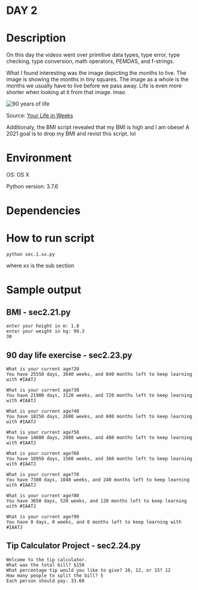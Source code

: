 
# DAY 2

# Description
On this day the videos went over primitive data types, type error, type
checking, type conversion, math operators, PEMDAS, and f-strings.

What I found interesting was the image depicting the months to live.
The image is showing the months in tiny squares.  The image as a whole
is the months we usually have to live before we pass away.  Life is even
more shorter when looking at it from that image. lmao

![90 years of life](https://raw.githubusercontent.com/Its-All-About-the-Journey/100daysofcode/NetworkPistolero/source_code/day002/image/Months1.png)

Source: [Your Life in Weeks](https://waitbutwhy.com/2014/05/life-weeks.html)

Additionaly, the BMI script revealed that my BMI is high and I am obese!
A 2021 goal is to drop my BMI and revist this script. lol

# Environment
OS: OS X

Python version: 3.7.6

# Dependencies

# How to run script
```
python sec.1.xx.py 
```
where xx is the sub section

# Sample output

## BMI - sec2.21.py
```
enter your height in m: 1.8
enter your weight in kg: 99.3
30
```

## 90 day life exercise - sec2.23.py
```
What is your current age?20
You have 25550 days, 3640 weeks, and 840 months left to keep learning with #IAATJ
 
What is your current age?30
You have 21900 days, 3120 weeks, and 720 months left to keep learning with #IAATJ
 
What is your current age?40
You have 18250 days, 2600 weeks, and 600 months left to keep learning with #IAATJ
 
What is your current age?50
You have 14600 days, 2080 weeks, and 480 months left to keep learning with #IAATJ
 
What is your current age?60
You have 10950 days, 1560 weeks, and 360 months left to keep learning with #IAATJ
 
What is your current age?70
You have 7300 days, 1040 weeks, and 240 months left to keep learning with #IAATJ
 
What is your current age?80
You have 3650 days, 520 weeks, and 120 months left to keep learning with #IAATJ
 
What is your current age?90
You have 0 days, 0 weeks, and 0 months left to keep learning with #IAATJ
```

## Tip Calculator Project - sec2.24.py
```
Welcome to the tip calculator.
What was the total bill? $150
What percentage tip would you like to give? 10, 12, or 15? 12
How many people to split the bill? 5
Each person should pay: 33.60
```
